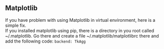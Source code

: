 ## Matplotlib
If you have problem with using Matplotlib in virtual environment, here is a simple fix. <br>
If you installed matplotlib using pip, there is a directory in you root called ~/.matplotlib.
Go there and create a file ~/.matplotlib/matplotlibrc there and add the following code: ```backend: TkAgg```
